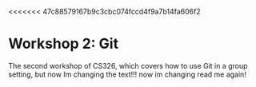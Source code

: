 <<<<<<< 47c88579167b9c3cbc074fccd4f9a7b14fa606f2
# Workshop 2: Git


The second workshop of CS326, which covers how to use Git in a group setting,
but now Im changing the text!!! now im changing read me again!
